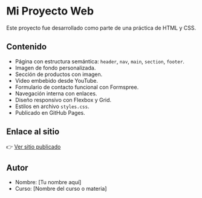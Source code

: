 # Mi Proyecto Web

Este proyecto fue desarrollado como parte de una práctica de HTML y CSS.

## Contenido

- Página con estructura semántica: `header`, `nav`, `main`, `section`, `footer`.
- Imagen de fondo personalizada.
- Sección de productos con imagen.
- Video embebido desde YouTube.
- Formulario de contacto funcional con Formspree.
- Navegación interna con enlaces.
- Diseño responsivo con Flexbox y Grid.
- Estilos en archivo `styles.css`.
- Publicado en GitHub Pages.

## Enlace al sitio

👉 [Ver sitio publicado](https://pamelahusain.github.io/pre-entrega-tp/)

## Autor

- Nombre: [Tu nombre aquí]
- Curso: [Nombre del curso o materia]
